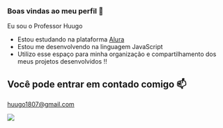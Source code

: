 ### Boas vindas ao meu perfil 💙

Eu sou o Professor Huugo 

- Estou estudando na plataforma [Alura]( https://cursos.alura.com.br )
- Estou me desenvolvendo na linguagem JavaScript
- Utilizo esse espaço para minha organização e compartilhamento dos meus projetos desenvolvidos !!




## Você pode entrar em contado comigo 📫

huugo1807@gmail.com



![]( https://github.com/ProfHuugo/ProfHuugo/assets/168227984/ad6709db-c921-4daa-8f3e-2a74014c5e5a
 )
